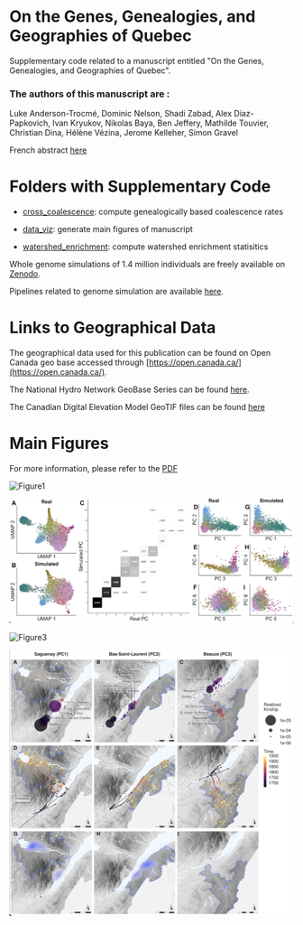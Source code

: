 # On the Genes, Genealogies, and Geographies of Quebec

Supplementary code related to a manuscript entitled "On the Genes, Genealogies, and Geographies of Quebec".

### The authors of this manuscript are :
Luke Anderson-Trocmé, Dominic Nelson, Shadi Zabad, Alex Diaz-Papkovich, Ivan Kryukov, Nikolas Baya, Ben Jeffery, Mathilde Touvier, Christian Dina, Hélène Vézina, Jerome Kelleher, Simon Gravel

French abstract [here](https://github.com/LukeAndersonTrocme/genes_in_space/blob/main/GGGQ_Fr.pdf) 

# Folders with Supplementary Code

 - [cross_coalescence](https://github.com/LukeAndersonTrocme/genes_in_space/tree/main/supplementary_code/cross_coalescence): compute genealogically based coalescence rates

 - [data_viz](https://github.com/LukeAndersonTrocme/genes_in_space/tree/main/supplementary_code/data_viz): generate main figures of manuscript

 - [watershed_enrichment](https://github.com/LukeAndersonTrocme/genes_in_space/tree/main/supplementary_code/watershed_enrichment): compute watershed enrichment statisitics

Whole genome simulations of 1.4 million individuals are freely available on [Zenodo](https://doi.org/10.5281/zenodo.6839683).

Pipelines related to genome simulation are available [here](https://github.com/LukeAndersonTrocme/genome_simulations).

# Links to Geographical Data

The geographical data used for this publication can be found on Open Canada geo base accessed through [https://open.canada.ca/](https://open.canada.ca/).


The National Hydro Network GeoBase Series can be found [here](https://open.canada.ca/data/en/dataset/a4b190fe-e090-4e6d-881e-b87956c07977).


The Canadian Digital Elevation Model GeoTIF files can be found [here](https://open.canada.ca/data/en/dataset/7f245e4d-76c2-4caa-951a-45d1d2051333)


# Main Figures

For more information, please refer to the [PDF](https://github.com/LukeAndersonTrocme/genes_in_space/blob/main/genes_in_space.pdf) 

![Figure1](https://github.com/LukeAndersonTrocme/genes_in_space/blob/af509d646a3eab976fa674dff7103aea44a0624c/misc/fig1_lowres.png)

![Figure2](https://github.com/LukeAndersonTrocme/genes_in_space/blob/af509d646a3eab976fa674dff7103aea44a0624c/misc/fig2_lowres.png)

![Figure3](https://github.com/LukeAndersonTrocme/genes_in_space/blob/af509d646a3eab976fa674dff7103aea44a0624c/misc/fig3_lowres.png)

![Figure4](https://github.com/LukeAndersonTrocme/genes_in_space/blob/af509d646a3eab976fa674dff7103aea44a0624c/misc/fig4_lowres.png)
